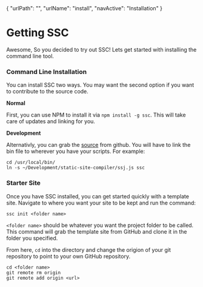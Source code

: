 <data>
{
    "urlPath": "",
    "urlName": "install",
    "navActive": "Installation"
}
</data>

# Getting SSC

Awesome, So you decided to try out SSC! Lets get started with installing the command line tool.

### Command Line Installation

You can install SSC two ways.  You may want the second option if you want to contribute to the source code.

**Normal**

First, you can use NPM to install it via `npm install -g ssc`. This will take care of updates and linking for you. 

**Development**

Alternativly, you can grab the [source](https://github.com/kaw2k/static-site-compiler) from github. You will have to link the bin file to wherever you have your scripts. For example:

    cd /usr/local/bin/
    ln -s ~/Development/static-site-compiler/ssj.js ssc


### Starter Site

Once you have SSC installed, you can get started quickly with a template site. Navigate to where you want your site to be kept and run the command:

    ssc init <folder name>

`<folder name>` should be whatever you want the project folder to be called.  This command will grab the template site from GitHub and clone it in the folder you specified.

From here, `cd` into the directory and change the origion of your git repository to point to your own GitHub repository.

    cd <folder name>
    git remote rm origin
    git remote add origin <url>

